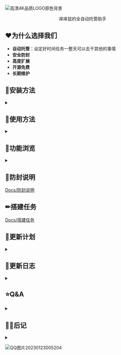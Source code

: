 ![高清4K品质LOGO原色背景](https://runhey-img-stg1.oss-cn-chengdu.aliyuncs.com/img2/%E9%AB%98%E6%B8%854K%E5%93%81%E8%B4%A8LOGO%E5%8E%9F%E8%89%B2%E8%83%8C%E6%99%AF.png)


<div align="center">痒痒鼠的全自动托管助手
</div>

## ❤为什么选择我们

- **自动托管**：设定好时间任务一整天可以去干其他的事情
- **安全防封**
- **高度扩展**
- **开源免费**
- **长期维护**


## 🎈安装方法

<details>
<summary></summary>

+ **以源码安装**(推荐)

  + 环境要求: python >= 3.10.8, 推荐使用pycharm+anaconda

  + 克隆或者下载 本项目

  + 安装库具体看**requirements.txt**, 其中graphviz和python-graphviz这个两个库不影响功能，库版本过高可自行回退

    ~~~powershell
    pip install -r requirements.txt
    ~~~

  + 运行 main.py

  + 打包项目可看[Uowl/Docs/打包项目](https://github.com/runhey/Uowl/blob/master/Docs/打包项目.md)

+ **以打包程序**

  + **star**支持一下不过分吧
  
  点击这里[Releases · runhey/Uowl (github.com)](https://github.com/runhey/Uowl/releases)
  
  解压大概需要四百多兆空间

</details>

## 🎁使用方法

<details>
<summary></summary>

+ 下载客户端，支持：雷电模拟器[官网](https://www.ldmnq.com)、MuMu模拟器[官网](https://yys.163.com/zmb)(**需要以管理员身份打开脚本**)    安卓手机(不保证能正常运行)


  作者强烈推荐使用雷电模拟器或者mumu模拟器

+ 软件启动默认加载所有配置，所以安全起见修改保存后重启

#### 软件设置

###### 基础设置

+ deviceType:  **mumu模拟器** 准没错
+ defaultWidth: 默认1280，不要改
+ defaultHeight: 默认720,  不要改
+ windowScaleRate:  改了也没用每次启动重新加载

###### 安卓设备

+ connectType
+ getScreenWay
+ controlWay  这三者默认adb
+ adbConnectChannel：选usb连接，手机记得开 **开发者选项** 去百度一下每个手机都不同
+ deviceId
+ androidWidth
+ androidHeight 这三者改了也没用每次启动重新加载

###### mumu模拟器

**！！！首先说明一下：例如mumu模拟器等新晋大厂模拟器与老牌模拟器如雷电模拟器底层架构不同**

！！！老牌模拟器是真的虚拟出一个手机，而大厂模拟器是把arm的指令集翻译为window的API

+ connectType ：选adb，window前台需要以管理员身份运行而且桌面鼠标都不能用
+ getScreenWay:  必须跟connectType保持一致
+ controlWay:  必须跟connectType保持一致
+ deviceId: 127.0.0.1:7555别改
+ mumuWidth: 1280
+ mumuHeight: 720
+ handleTitle:  阴阳师 - MuMu模拟器
+ handleNum: 每次启动mumu模拟器都不同

###### 雷电模拟器(推荐推荐再推荐)

+ connectType ：选window后台，但是游戏是不能最小化的可以被其他软件覆盖，推荐新开一个window虚拟桌面
+ getScreenWay:  必须跟connectType保持一致
+ controlWay:  必须跟connectType保持一致
+ mumuWidth: 1280
+ mumuHeight: 720
+ handleTitle:  雷电模拟器
+ handleNum: 每次启动雷电模拟器都不同

#### 客户端设置

###### mumu模拟器

+ 设置分辨率为 1280x720

###### 雷电模拟器

+ ->性能设置 -> 设置分辨率为 1280x720 平板型
+ ->其他设置 -> 设置ADB调试：开启本地链接

#### 游戏设置

+ 庭院选择默认皮肤

  ![image-20230118234546031](https://runhey-img-stg1.oss-cn-chengdu.aliyuncs.com/img2/image-20230118234546031.png)

+ 关闭

  ![image-20230118234807124](https://runhey-img-stg1.oss-cn-chengdu.aliyuncs.com/img2/image-20230118234807124.png)

+ 旧版

  ![image-20230127012326570](https://runhey-img-stg1.oss-cn-chengdu.aliyuncs.com/img2/image-20230127012326570.png)

+ 结界默认

  ![image-20230214162201668](https://raw.githubusercontent.com/runhey/imgStg1/master/img2/202302141622137.png)

#### 详细使用

！！！**作者在写的时候为了提进度没有考虑各种异常情况**，请一定按照说明来操作**mumu模拟器必须用管理员运行脚本**

如有一些不正常的情况请先保存，再重启

+ 第一次打开脚本进入设置设备， 保证句柄一致   

  ![image-20230214171118711](https://raw.githubusercontent.com/runhey/imgStg1/master/img2/202302141711775.png)

  ![image-20230214171432693](https://raw.githubusercontent.com/runhey/imgStg1/master/img2/202302141714046.png)

  ![image-20230214171704829](https://raw.githubusercontent.com/runhey/imgStg1/master/img2/202302141717319.png)

+ 启动游戏再打开Uowl，若接入成功则显示正确的handleNum或者deviceId, 以及设备尺寸

  ![image-20230207164021157](https://runhey-img-stg1.oss-cn-chengdu.aliyuncs.com/img2/image-20230207164021157.png)

  ![image-20230207164723281](https://runhey-img-stg1.oss-cn-chengdu.aliyuncs.com/img2/image-20230207164723281.png)

+ 点击左边菜单第二个任务调度中心，三个页面分别是每周，每日，立即执行三类，最下边自行添加删除设置。

  ![image-20230207164923000](https://runhey-img-stg1.oss-cn-chengdu.aliyuncs.com/img2/image-20230207164923000.png)

+ 值得一提的是的forthwith 下面的default queue是一个下拉框，可以选择设置多个以便不同情况切换

+ 点击左边菜单第一个，点击启动即可运行刚刚添加到forthwith上的任务

+ 游戏多开：目前仅支持雷电模拟器，每多开一个游戏需要复制一份游戏文件，并对于不同的游戏窗口设置不同的handleTitle（在任务管理器可以看到）

![image-20230214171838833](https://raw.githubusercontent.com/runhey/imgStg1/master/img2/202302141718703.png)

![image-20230207165839799](https://runhey-img-stg1.oss-cn-chengdu.aliyuncs.com/img2/image-20230207165839799.png)

#### 注意事项

+ 使用window后台时游戏窗口不能点击最小化（但是可以被覆盖），否则脚本无法获取游戏截图而无法正常运行

+ 想保持window桌面干净正确的做法是新建一个虚拟桌面(自行百度一下)，把游戏和脚本放到单独一个桌面

  ![image-20230207165252156](https://runhey-img-stg1.oss-cn-chengdu.aliyuncs.com/img2/image-20230207165252156.png)

  

**如有疑惑请往 搭建任务 [章节](https://github.com/runhey/Uowl/blob/master/Docs/搭建任务.md)**

</details>

## 🔎功能浏览

<details>
<summary></summary>

![屏幕截图 2023-01-27 012140](https://runhey-img-stg1.oss-cn-chengdu.aliyuncs.com/img2/%E5%B1%8F%E5%B9%95%E6%88%AA%E5%9B%BE%202023-01-27%20012140.jpg)

![屏幕截图 2023-01-27 011817](https://runhey-img-stg1.oss-cn-chengdu.aliyuncs.com/img2/%E5%B1%8F%E5%B9%95%E6%88%AA%E5%9B%BE%202023-01-27%20011817.jpg)

#### 工程结构（截至2023.2.15）

~~~
Uowl
├─GuiQML								前端UI文件
├─GuiImage                                                              前端UI切图
│  ├─background
│  ├─configelement
│  ├─logo
│  ├─pullmenu
│  ├─window
├─Log									日志文件及鼠标坐标文件
├─Docs									文档
├─Tools									辅助工具，具体请读对应readme
├─Src									python文件以及一些dll
│  ├─Component		                      	                        一些自定义的组件
│  ├─Task								每个任务的运行
├─Tasks									每个任务具体的配置
│  ├─DefaultGroup						        一些特殊的任务
│  	 ├─Before							每个任务循环的前置判断
│  	 ├─Slice 							切图，统一
│  	 ├─Template							任务模板
│  ├─DailyGroup							        每日任务
│  ├─WeeklyGroup						        每周任务
│  ├─御魂Group						                针对御魂而抽离出来的一个组
│  ├─活动Group						                活动任务
├─Tasks								        配置文件
│  ├─setting.json						        软件设置文件
│  ├─taskScheduler.json					                任务时间安排文件
~~~



</details>

## 🚨防封说明

[Docs/防封说明](https://github.com/runhey/Uowl/blob/master/Docs/防封说明.md)

## ✏搭建任务

[Docs/搭建任务](https://github.com/runhey/Uowl/blob/master/Docs/搭建任务.md)

## 📝更新计划

<details>
<summary></summary>

+ [ ] 开机自启
+ [ ] task时间触发上线游戏

#### Event

| 实现 | Name        | 名字         | 描述                         |
| ---- | ----------- | ------------ | ---------------------------- |
| ✅    | imgEvent    | 图像事件     | 非常重要的一个事件输入       |
| ❌    | intVarEvent | 整形变量事件 | 变量的触发对计数等等很有帮助 |
| ❌    | randomEvent | 随机触发事件 | 应对风控处理                 |
| ❌    | timeEvent   | 时间事件     | 任务内获取实际时间来进行处理 |
| ❌    | ocrEvent    | 文字识别事件 |                              |

#### Action

| 实现 | Name              | 名字         | 描述                   |
| ---- | ----------------- | ------------ | ---------------------- |
| ✅    | transitionsAction | 状态迁移动作 | 状态机根本action       |
| ✅    | clickAction       | 点击动作     | 非常重要的一个事件输入 |
| ❌    | intChangeAction   | 整形变量动作 |                        |
| ✅    | swipeAction       | 滑动动作     |                        |
| ❌    |                   |              |                        |

#### Tasks

###### 每日任务

| name                | description                            |
| ------------------- | -------------------------------------- |
| ✅地狱鬼王           | 打三个鬼王                             |
| ✅封魔之时           | 点四次灯笼和打boss                     |
| ✅结界卡寄养收卡挂卡 | 包括每日收取资金，以高星太鼓斗鱼为主   |
| ✅寮领体力20         | 寮补给体力不到20也可领                 |
| ✅商店每天免费一次   |                                        |
| ✅上线领东西         | 包括签到、领勾玉、收小纸人、领邮箱等待 |
| ✅结界突破           | 打输了自动刷新                         |
| ✅喂养猫咪           |                                        |
| ✅悬赏封印           | 自动邀请                               |
| ✅花合战收取         |                                        |
| 每日一抽            |                                        |
| ✅收友情点           |                                        |
| 寮30                |                                        |
| 狩猎战              |                                        |
| 经验副本            |                                        |
| 金币副本            |                                        |

###### 每周任务

| name                  | description |
| --------------------- | ----------- |
| ✅杂货铺(蓝屏黑蛋体力) |             |
| 图鉴分享              |             |
| 秘闻十层              |             |
| 秘闻分享              |             |
| 寮功勋兑换            |             |
| 寄售屋一百勾玉        |             |
| 秘卷屋紫蛇皮          |             |
| 杂货铺御灵40张        |             |
| 唤妖借处千屋宝库兑换  |             |
| 地狱鬼王分享20勾      |             |

###### 肝帝任务

| name            | description                                                  |
| --------------- | ------------------------------------------------------------ |
| ✅单人挖土       |                                                              |
| ✅双人挖土(队长) | 稳定队友：需要最近一起打过，并且在界面上截取好友头像保存到任务路径friend1.jpg 或者 friend2.jpg （覆盖） |
| ✅多人挖土(队员) | 稳定队友：需要以前打过，勾选邀请时“不再提示”                 |
| ✅业原火         |                                                              |
| 魂水            |                                                              |
| 日轮            |                                                              |
| 六道            |                                                              |
| 觉醒            |                                                              |
| 突破            |                                                              |
| 御灵            |                                                              |
| 困28            |                                                              |

###### 活动任务

| 历次任务列表       | 描述 |
| ------------------ | ---- |
| ✅<2023春节> 伴星歌 |      |

</details>

## 📆更新日志

<details>
<summary></summary>

+ 2023.2.15:  新增坐标记录分析，spyxx工具，鼠标监听脚本，机器行为判断例子， 滑动仿真
+ 2023.2.14:  新增滑动动作，mumu模拟器后台，本地日志和点击滑动位置统计 
+ 2023.2.07:  新增游戏多开，优化启动连接游戏异常显示，修复由于qt兼容性导致渲染混乱而覆盖原有的UI
+ 2023.1.26:  优化UI动画，接受勾协
+ 2023.1.18:  伟大的里程碑！！！完成<地域鬼王>
+ 2023.1.15:  task list done! and complete a part of the scheduler UI
+ 2023.1.14:  "Task Build"   finished!!!
+ 2023.1.13：还有一些Task
+ 2023.1.11：完成一半Task的Build界面
+ 2023.1.8:  rename ThreadRun to TaskScheduler and the forthwith Task function is realized。 添加clickAction, transitionsAction和imgEvent。然后初步实现了task的内容
+ 2023.1.7:   忘记了实现了什么了
+ 2023.1.4：解决雷电模拟器后台模式bug，实现Device类
+ 2023.1.3：实现Bridge,Log4,ThreadRun：建立qml与python通信。实现Adb即Handle设备接口
+ 2023.1.2：打包测试，实现启动页UI，设置页UI，编写基本设置JSON文件
+ 2022.12.29：搭建部分UI框架
+ 2022.12.28：实现部分设计稿
+ 2022.12.27：每一个优秀的项目都是从新建文件夹开始


</details>

## 	⭐Q&A

<details>
<summary></summary>

​    

</details>

## 🙋‍♀️后记

<details>
<summary></summary>

+ 感谢aicezam的项目[SmartOnmyoji](https://github.com/aicezam/SmartOnmyoji)
+ 感谢itmorn的项目[robot-mouse-track](https://github.com/itmorn/robot-mouse-track)
+ 感谢2833844911的项目[gurs](https://github.com/2833844911/gurs)
+ QQ群：743726482 **欢迎加入我们**
+ 如有不足之处还请多多指教

</details>

![QQ图片20230123005204](https://runhey-img-stg1.oss-cn-chengdu.aliyuncs.com/img2/QQ%E5%9B%BE%E7%89%8720230123005204.jpg)
